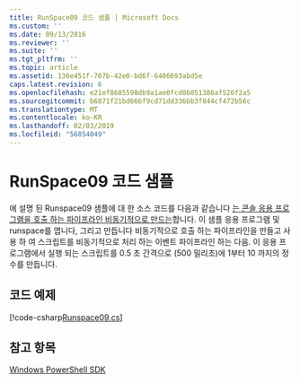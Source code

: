 ```yaml
---
title: RunSpace09 코드 샘플 | Microsoft Docs
ms.custom: ''
ms.date: 09/13/2016
ms.reviewer: ''
ms.suite: ''
ms.tgt_pltfrm: ''
ms.topic: article
ms.assetid: 136e451f-767b-42e0-bd6f-6486693abd5e
caps.latest.revision: 6
ms.openlocfilehash: e21ef8685598db9a1ae0fcd86051386af526f2a5
ms.sourcegitcommit: b6871f21bd666f9cd71dd336bb3f844cf472b56c
ms.translationtype: MT
ms.contentlocale: ko-KR
ms.lasthandoff: 02/03/2019
ms.locfileid: "56854049"
---
```

# <a name="runspace09-code-sample"></a>RunSpace09 코드 샘플

에 설명 된 Runspace09 샘플에 대 한 소스 코드를 다음과 같습니다 [는 콘솔 응용 프로그램을 호출 하는 파이프라인 비동기적으로 만드는](http://msdn.microsoft.com/en-us/198c1c94-2a06-457e-93ce-c0d910618e47)합니다. 이 샘플 응용 프로그램 및 runspace를 엽니다, 그리고 만듭니다 비동기적으로 호출 하는 파이프라인을 만들고 사용 하 여 스크립트를 비동기적으로 처리 하는 이벤트 파이프라인 하는 다음. 이 응용 프로그램에서 실행 되는 스크립트를 0.5 초 간격으로 (500 밀리초)에 1부터 10 까지의 정수를 만듭니다.

## <a name="code-sample"></a>코드 예제

[!code-csharp[Runspace09.cs](../../powershell-sdk-samples/SDK-2.0/csharp/Runspace09/Runspace09.cs#L11-L113 "Runspace09.cs")]

## <a name="see-also"></a>참고 항목

[Windows PowerShell SDK](../windows-powershell-reference.md)